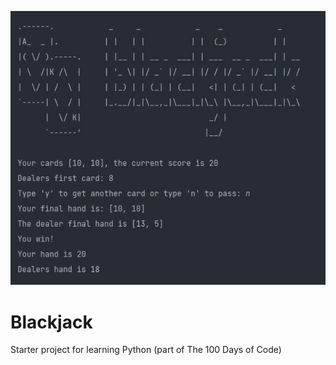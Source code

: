 ![CMD Blackjack](blackjack.jpg "A Game of Blackjack")
# Blackjack
Starter project for learning Python (part of The 100 Days of Code)

